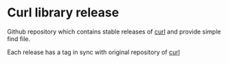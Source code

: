
# Curl library release

Github repository which contains stable releases of [curl]
and provide simple find file.

Each release has a tag in sync with original repository of [curl]

[curl]: https://github.com/curl/curl.git
